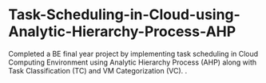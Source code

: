 # Task-Scheduling-in-Cloud-using-Analytic-Hierarchy-Process-AHP

Completed a BE final year project by implementing task scheduling in Cloud Computing Environment using 
Analytic Hierarchy Process (AHP) along with Task Classification (TC) and VM Categorization (VC).
.
